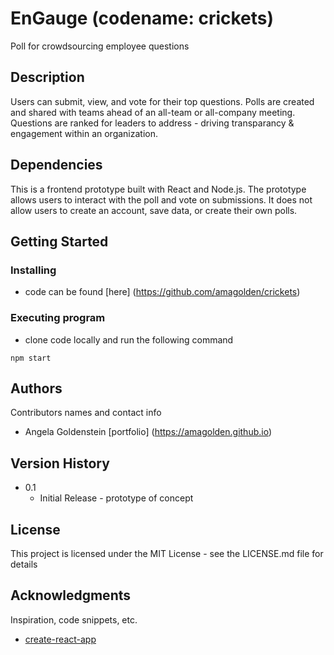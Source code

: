 # EnGauge (codename: crickets)

Poll for crowdsourcing employee questions 

## Description

Users can submit, view, and vote for their top questions. Polls are created and shared with teams ahead of an all-team or all-company meeting. Questions are ranked for leaders to address - driving transparancy & engagement within an organization.

## Dependencies

This is a frontend prototype built with React and Node.js. The prototype allows users to interact with the poll and vote on submissions. It does not allow users to create an account, save data, or create their own polls.

## Getting Started

### Installing

* code can be found [here] (https://github.com/amagolden/crickets)

### Executing program

* clone code locally and run the following command
```
npm start
```

## Authors

Contributors names and contact info

* Angela Goldenstein [portfolio] (https://amagolden.github.io)

## Version History

* 0.1
    * Initial Release - prototype of concept

## License

This project is licensed under the MIT License - see the LICENSE.md file for details

## Acknowledgments

Inspiration, code snippets, etc.
* [create-react-app](https://create-react-app.dev)